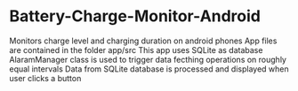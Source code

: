 # Battery-Charge-Monitor-Android
Monitors charge level and charging duration on android phones
App files are contained in the folder app/src
This app uses SQLite as database
AlaramManager class is used to trigger data fecthing operations on roughly equal intervals
Data from SQLite database is processed and displayed when user clicks a button
